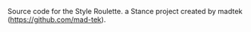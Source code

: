 Source code for the Style Roulette.
a Stance project created by madtek (https://github.com/mad-tek).
